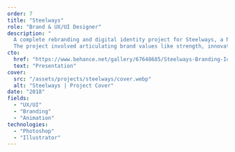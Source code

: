 ```yaml
---
order: 7
title: "Steelways"
role: "Brand & UX/UI Designer"
description: "
  A complete rebranding and digital identity project for Steelways, a Nigerian company with over four decades of experience in the construction, oil & gas, and maritime industries.[br]
  The project involved articulating brand values like strength, innovation, and national impact through a visual system that included custom iconography, sector-based identity modules, and digital assets for both print and web."
cto:
  href: "https://www.behance.net/gallery/67648685/Steelways-Branding-Identity-Design-Web-Design"
  text: "Presentation"
cover:
  src: "/assets/projects/steelways/cover.webp"
  alt: "Steelways | Project Cover"
date: "2018"
fields:
  - "UX/UI"
  - "Branding"
  - "Animation"
technologies:
  - "Photoshop"
  - "Illustrator"
---
```

